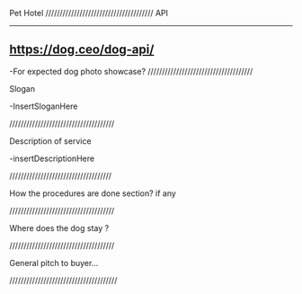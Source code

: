 Pet Hotel
//////////////////////////////////////
API

---

## https://dog.ceo/dog-api/

-For expected dog photo showcase?
/////////////////////////////////////

Slogan

-InsertSloganHere

/////////////////////////////////////

Description of service

-insertDescriptionHere

////////////////////////////////////

How the procedures are done section? if any

/////////////////////////////////////

Where does the dog stay ?

/////////////////////////////////////

General pitch to buyer...

//////////////////////////////////////

